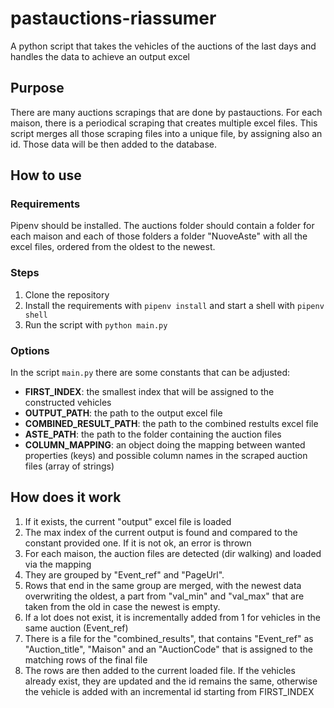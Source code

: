 # pastauctions-riassumer
A python script that takes the vehicles of the auctions of the last days and handles the data to achieve an output excel

## Purpose

There are many auctions scrapings that are done by pastauctions. For each maison, there is a periodical scraping that creates multiple excel files. This script merges all those scraping files into a unique file, by assigning also an id. Those data will be then added to the database.

## How to use

### Requirements

Pipenv should be installed.
The auctions folder should contain a folder for each maison and each of those folders a folder "NuoveAste" with all the excel files, ordered from the oldest to the newest.

### Steps

1. Clone the repository
2. Install the requirements with `pipenv install` and start a shell with `pipenv shell`
3. Run the script with `python main.py`

### Options

In the script `main.py` there are some constants that can be adjusted:
- **FIRST_INDEX**: the smallest index that will be assigned to the constructed vehicles
- **OUTPUT_PATH**: the path to the output excel file
- **COMBINED_RESULT_PATH**: the path to the combined restults excel file
- **ASTE_PATH**: the path to the folder containing the auction files
- **COLUMN_MAPPING**: an object doing the mapping between wanted properties (keys) and possible column names in the scraped auction files (array of strings)

## How does it work

1. If it exists, the current "output" excel file is loaded
2. The max index of the current output is found and compared to the constant provided one. If it is not ok, an error is thrown
3. For each maison, the auction files are detected (dir walking) and loaded via the mapping
4. They are grouped by "Event_ref" and "PageUrl".
5. Rows that end in the same group are merged, with the newest data overwriting the oldest, a part from "val_min" and "val_max" that are taken from the old in case the newest is empty.
6. If a lot does not exist, it is incrementally added from 1 for vehicles in the same auction (Event_ref)
7. There is a file for the "combined_results", that contains "Event_ref" as "Auction_title", "Maison" and an "AuctionCode" that is assigned to the matching rows of the final file
8. The rows are then added to the current loaded file. If the vehicles already exist, they are updated and the id remains the same, otherwise the vehicle is added with an incremental id starting from FIRST_INDEX
